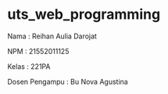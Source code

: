 # uts_web_programming
Nama   : Reihan Aulia Darojat

NPM    : 21552011125

Kelas  : 221PA

Dosen Pengampu  : Bu Nova Agustina


